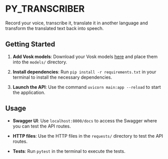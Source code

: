 # PY_TRANSCRIBER

Record your voice, transcribe it, translate it in another language and transform the translated text back into speech.

## Getting Started

1. **Add Vosk models**: Download your Vosk models [here](https://alphacephei.com/vosk/models) and place them into the `models/` directory.

2. **Install dependencies**: Run `pip install -r requirements.txt` in your terminal to install the necessary dependencies.

3. **Launch the API**: Use the command `uvicorn main:app --reload` to start the application.

## Usage

- **Swagger UI**: Use `localhost:8000/docs` to access the Swagger where you can test the API routes.

- **HTTP files**: Use the HTTP files in the `requests/` directory to test the API routes.

- **Tests**: Run `pytest` in the terminal to execute the tests.
